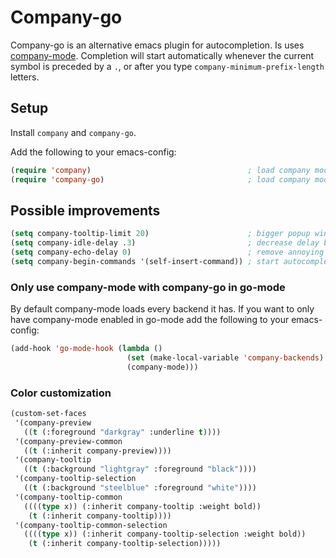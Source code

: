 # Company-go
Company-go is an alternative emacs plugin for autocompletion. Is uses [company-mode](http://company-mode.github.io).
Completion will start automatically whenever the current symbol is preceded by a `.`, or after you type `company-minimum-prefix-length` letters.

## Setup
Install `company` and `company-go`.

Add the following to your emacs-config:

```lisp
(require 'company)                                   ; load company mode
(require 'company-go)                                ; load company mode go backend
```

## Possible improvements

```lisp
(setq company-tooltip-limit 20)                      ; bigger popup window
(setq company-idle-delay .3)                         ; decrease delay before autocompletion popup shows
(setq company-echo-delay 0)                          ; remove annoying blinking
(setq company-begin-commands '(self-insert-command)) ; start autocompletion only after typing
```

### Only use company-mode with company-go in go-mode
By default company-mode loads every backend it has. If you want to only have company-mode enabled in go-mode add the following to your emacs-config:

```lisp
(add-hook 'go-mode-hook (lambda ()
                          (set (make-local-variable 'company-backends) '(company-go))
                          (company-mode)))
```

### Color customization

```lisp
(custom-set-faces
 '(company-preview
   ((t (:foreground "darkgray" :underline t))))
 '(company-preview-common
   ((t (:inherit company-preview))))
 '(company-tooltip
   ((t (:background "lightgray" :foreground "black"))))
 '(company-tooltip-selection
   ((t (:background "steelblue" :foreground "white"))))
 '(company-tooltip-common
   ((((type x)) (:inherit company-tooltip :weight bold))
    (t (:inherit company-tooltip))))
 '(company-tooltip-common-selection
   ((((type x)) (:inherit company-tooltip-selection :weight bold))
    (t (:inherit company-tooltip-selection)))))
```
